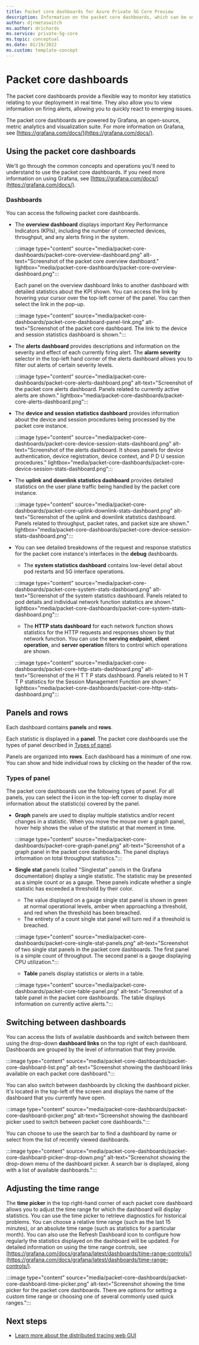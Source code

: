 ```yaml
---
title: Packet core dashboards for Azure Private 5G Core Preview
description: Information on the packet core dashboards, which can be used to monitor key statistics in an Azure Private 5G Core Preview deployment. 
author: djrmetaswitch
ms.author: drichards
ms.service: private-5g-core
ms.topic: conceptual
ms.date: 01/19/2022
ms.custom: template-concept
---
```


# Packet core dashboards

The packet core dashboards provide a flexible way to monitor key statistics relating to your deployment in real time. They also allow you to view information on firing alerts, allowing you to quickly react to emerging issues.

The packet core dashboards are powered by Grafana, an open-source, metric analytics and visualization suite. For more information on Grafana, see [https://grafana.com/docs/](https://grafana.com/docs/).

## Using the packet core dashboards

We'll go through the common concepts and operations you'll need to understand to use the packet core dashboards. If you need more information on using Grafana, see [https://grafana.com/docs/](https://grafana.com/docs/).

### Dashboards

You can access the following packet core dashboards.

- The **overview dashboard** displays important Key Performance Indicators (KPIs), including the number of connected devices, throughput, and any alerts firing in the system.

    :::image type="content" source="media/packet-core-dashboards/packet-core-overview-dashboard.png" alt-text="Screenshot of the packet core overview dashboard." lightbox="media/packet-core-dashboards/packet-core-overview-dashboard.png":::

    Each panel on the overview dashboard links to another dashboard with detailed statistics about the KPI shown. You can access the link by hovering your cursor over the top-left corner of the panel. You can then select the link in the pop-up.
    
    :::image type="content" source="media/packet-core-dashboards/packet-core-dashboard-panel-link.png" alt-text="Screenshot of the packet core dashboard. The link to the device and session statistics dashboard is shown.":::

- The **alerts dashboard** provides descriptions and information on the severity and effect of each currently firing alert. The **alarm severity** selector in the top-left hand corner of the alerts dashboard allows you to filter out alerts of certain severity levels.

    :::image type="content" source="media/packet-core-dashboards/packet-core-alerts-dashboard.png" alt-text="Screenshot of the packet core alerts dashboard. Panels related to currently active alerts are shown." lightbox="media/packet-core-dashboards/packet-core-alerts-dashboard.png":::

- The **device and session statistics dashboard** provides information about the device and session procedures being processed by the packet core instance.

    :::image type="content" source="media/packet-core-dashboards/packet-core-device-session-stats-dashboard.png" alt-text="Screenshot of the alerts dashboard. It shows panels for device authentication, device registration, device context, and P D U session procedures." lightbox="media/packet-core-dashboards/packet-core-device-session-stats-dashboard.png":::

- The **uplink and downlink statistics dashboard** provides detailed statistics on the user plane traffic being handled by the packet core instance. 

    :::image type="content" source="media/packet-core-dashboards/packet-core-uplink-downlink-stats-dashboard.png" alt-text="Screenshot of the uplink and downlink statistics dashboard. Panels related to throughput, packet rates, and packet size are shown." lightbox="media/packet-core-dashboards/packet-core-device-session-stats-dashboard.png":::

- You can see detailed breakdowns of the request and response statistics for the packet core instance's interfaces in the **debug** dashboards.

    - The **system statistics dashboard** contains low-level detail about pod restarts and 5G interface operations.
    
    :::image type="content" source="media/packet-core-dashboards/packet-core-system-stats-dashboard.png" alt-text="Screenshot of the system statistics dashboard. Panels related to pod details and individual network function statistics are shown." lightbox="media/packet-core-dashboards/packet-core-system-stats-dashboard.png":::

    - The **HTTP stats dashboard** for each network function shows statistics for the HTTP requests and responses shown by that network function. You can use the **serving endpoint**, **client operation**, and **server operation** filters to control which operations are shown.
    
    :::image type="content" source="media/packet-core-dashboards/packet-core-http-stats-dashboard.png" alt-text="Screenshot of the H T T P stats dashboard. Panels related to H T T P statistics for the Session Management Function are shown." lightbox="media/packet-core-dashboards/packet-core-http-stats-dashboard.png":::  

## Panels and rows

Each dashboard contains **panels** and **rows**.

Each statistic is displayed in a **panel**. The packet core dashboards use the types of panel described in [Types of panel](#types-of-panel).

Panels are organized into **rows**. Each dashboard has a minimum of one row. You can show and hide individual rows by clicking on the header of the row.

### Types of panel

The packet core dashboards use the following types of panel. For all panels, you can select the **i** icon in the top-left corner to display more information about the statistic(s) covered by the panel.

- **Graph** panels are used to display multiple statistics and/or recent changes in a statistic. When you move the mouse over a graph panel, hover help shows the value of the statistic at that moment in time.

    :::image type="content" source="media/packet-core-dashboards/packet-core-graph-panel.png" alt-text="Screenshot of a graph panel in the packet core dashboards. The panel displays information on total throughput statistics.":::

- **Single stat** panels (called "Singlestat" panels in the Grafana documentation) display a single statistic. The statistic may be presented as a simple count or as a gauge. These panels indicate whether a single statistic has exceeded a threshold by their color.

    - The value displayed on a gauge single stat panel is shown in green at normal operational levels, amber when approaching a threshold, and red when the threshold has been breached. 
    - The entirety of a count single stat panel will turn red if a threshold is breached.

    :::image type="content" source="media/packet-core-dashboards/packet-core-single-stat-panels.png" alt-text="Screenshot of two single stat panels in the packet core dashboards. The first panel is a simple count of throughput. The second panel is a gauge displaying CPU utilization.":::

    - **Table** panels display statistics or alerts in a table.

    :::image type="content" source="media/packet-core-dashboards/packet-core-table-panel.png" alt-text="Screenshot of a table panel in the packet core dashboards. The table displays information on currently active alerts.":::

## Switching between dashboards

You can access the lists of available dashboards and switch between them using the drop-down **dashboard links** on the top right of each dashboard. Dashboards are grouped by the level of information that they provide.

:::image type="content" source="media/packet-core-dashboards/packet-core-dashboard-list.png" alt-text="Screenshot showing the dashboard links available on each packet core dashboard.":::

You can also switch between dashboards by clicking the dashboard picker. It's located in the top-left of the screen and displays the name of the dashboard that you currently have open.

:::image type="content" source="media/packet-core-dashboards/packet-core-dashboard-picker.png" alt-text="Screenshot showing the dashboard picker used to switch between packet core dashboards.":::

You can choose to use the search bar to find a dashboard by name or select from the list of recently viewed dashboards.

:::image type="content" source="media/packet-core-dashboards/packet-core-dashboard-picker-drop-down.png" alt-text="Screenshot showing the drop-down menu of the dashboard picker. A search bar is displayed, along with a list of available dashboards.":::

## Adjusting the time range

The **time picker** in the top right-hand corner of each packet core dashboard allows you to adjust the time range for which the dashboard will display statistics. You can use the time picker to retrieve diagnostics for historical problems. You can choose a relative time range (such as the last 15 minutes), or an absolute time range (such as statistics for a particular month). You can also use the Refresh Dashboard icon to configure how regularly the statistics displayed on the dashboard will be updated. For detailed information on using the time range controls, see [https://grafana.com/docs/grafana/latest/dashboards/time-range-controls/](https://grafana.com/docs/grafana/latest/dashboards/time-range-controls/).

:::image type="content" source="media/packet-core-dashboards/packet-core-dashboard-time-picker.png" alt-text="Screenshot showing the time picker for the packet core dashboards. There are options for setting a custom time range or choosing one of several commonly used quick ranges.":::

## Next steps

- [Learn more about the distributed tracing web GUI](distributed-tracing.md)
